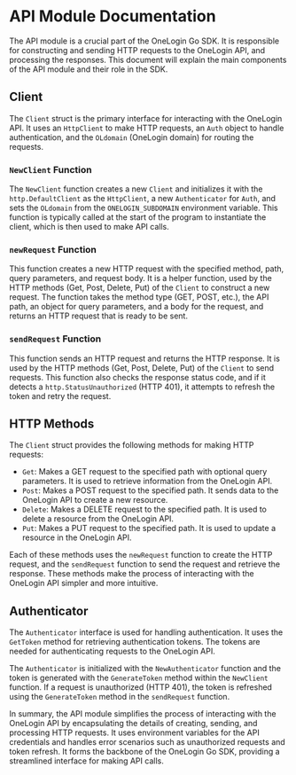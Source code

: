 # API Module Documentation

The API module is a crucial part of the OneLogin Go SDK. It is responsible for constructing and sending HTTP requests to the OneLogin API, and processing the responses. This document will explain the main components of the API module and their role in the SDK.

## Client

The `Client` struct is the primary interface for interacting with the OneLogin API. It uses an `HttpClient` to make HTTP requests, an `Auth` object to handle authentication, and the `OLdomain` (OneLogin domain) for routing the requests.

### `NewClient` Function

The `NewClient` function creates a new `Client` and initializes it with the `http.DefaultClient` as the `HttpClient`, a new `Authenticator` for `Auth`, and sets the `OLdomain` from the `ONELOGIN_SUBDOMAIN` environment variable. This function is typically called at the start of the program to instantiate the client, which is then used to make API calls.

### `newRequest` Function

This function creates a new HTTP request with the specified method, path, query parameters, and request body. It is a helper function, used by the HTTP methods (Get, Post, Delete, Put) of the `Client` to construct a new request. The function takes the method type (GET, POST, etc.), the API path, an object for query parameters, and a body for the request, and returns an HTTP request that is ready to be sent.

### `sendRequest` Function

This function sends an HTTP request and returns the HTTP response. It is used by the HTTP methods (Get, Post, Delete, Put) of the `Client` to send requests. This function also checks the response status code, and if it detects a `http.StatusUnauthorized` (HTTP 401), it attempts to refresh the token and retry the request.

## HTTP Methods

The `Client` struct provides the following methods for making HTTP requests:

- `Get`: Makes a GET request to the specified path with optional query parameters. It is used to retrieve information from the OneLogin API.
- `Post`: Makes a POST request to the specified path. It sends data to the OneLogin API to create a new resource.
- `Delete`: Makes a DELETE request to the specified path. It is used to delete a resource from the OneLogin API.
- `Put`: Makes a PUT request to the specified path. It is used to update a resource in the OneLogin API.

Each of these methods uses the `newRequest` function to create the HTTP request, and the `sendRequest` function to send the request and retrieve the response. These methods make the process of interacting with the OneLogin API simpler and more intuitive.

## Authenticator

The `Authenticator` interface is used for handling authentication. It uses the `GetToken` method for retrieving authentication tokens. The tokens are needed for authenticating requests to the OneLogin API.

The `Authenticator` is initialized with the `NewAuthenticator` function and the token is generated with the `GenerateToken` method within the `NewClient` function. If a request is unauthorized (HTTP 401), the token is refreshed using the `GenerateToken` method in the `sendRequest` function.

In summary, the API module simplifies the process of interacting with the OneLogin API by encapsulating the details of creating, sending, and processing HTTP requests. It uses environment variables for the API credentials and handles error scenarios such as unauthorized requests and token refresh. It forms the backbone of the OneLogin Go SDK, providing a streamlined interface for making API calls.
